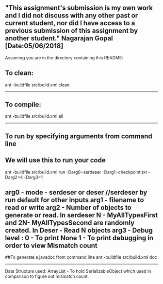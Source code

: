 "This assignment's submission is my own work and I did not discuss with any other past or current student, 
nor did I have access to a previous submission of this assignment by another student."
Nagarajan Gopal
 [Date:05/06/2018]
------------------------------------------------------------------------
Assuming you are in the directory containing this README:

## To clean:
ant -buildfile src/build.xml clean

-----------------------------------------------------------------------
## To compile:
ant -buildfile src/build.xml all

-----------------------------------------------------------------------
## To run by specifying arguments from command line
## We will use this to run your code
ant -buildfile src/build.xml run -Darg0=serdeser -Darg1=checkpoint.txt -Darg2=4 -Darg3=1

arg0 - mode - serdeser or deser //serdeser by run default for other inputs
arg1 - filename to read or write
arg2 - Number of objects to generate or read. In serdeser N - MyAllTypesFirst
and 2N- MyAllTypesSecond  are randomly created. In Deser - Read N objects
arg3 - Debug level : 
        0 -  To print None
        1 -  To print debugging in order to view Mismatch count   
-----------------------------------------------------------------------
##To generate a javadoc from command line
ant -buildfile src/build.xml doc

-----------------------------------------------------------------------

Data Structure used:
ArrayList - To hold SerializableObject which used in comparison to figure out mismatch count. 


